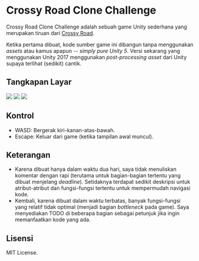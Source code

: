# Crossy Road Clone Challenge

Crossy Road Clone Challenge adalah sebuah game Unity sederhana yang merupakan tiruan dari [Crossy Road](http://www.crossyroad.com/).

Ketika pertama dibuat, kode sumber game ini dibangun tanpa menggunakan *assets* atau kamus apapun -- *simply pure Unity 5*. Versi sekarang yang menggunakan Unity 2017 menggunakan *post-processing asset* dari Unity supaya terlihat (sedikit) cantik.

## Tangkapan Layar

<img src="scrshot1.png">

<img src="scrshot2.png">

<img src="scrshot3.png">

## Kontrol

- WASD: Bergerak kiri-kanan-atas-bawah.
- Escape: Keluar dari game (ketika tampilan awal muncul).

## Keterangan

- Karena dibuat hanya dalam waktu dua hari, saya tidak menuliskan komentar dengan rapi (terutama untuk bagian-bagian tertentu yang dibuat menjelang *deadline*). Setidaknya terdapat sedikit deskripsi untuk atribut-atribut dan fungsi-fungsi tertentu untuk mempermudah navigasi kode.
- Kembali, karena dibuat dalam waktu terbatas, banyak fungsi-fungsi yang relatif tidak optimal (menjadi bagian *bottleneck* pada game). Saya menyediakan TODO di beberapa bagian sebagai petunjuk jika ingin memanfaatkan kode yang ada.

## Lisensi

MIT License.
